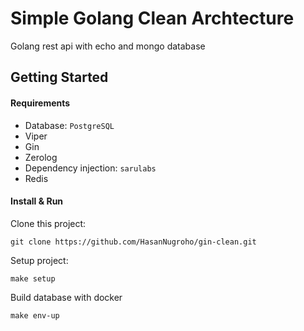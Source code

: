 # Simple Golang Clean Archtecture
Golang rest api with echo and mongo database

## Getting Started

#### Requirements

- Database: `PostgreSQL`
- Viper
- Gin
- Zerolog
- Dependency injection: `sarulabs`
- Redis

#### Install & Run
Clone this project:
```shell script
git clone https://github.com/HasanNugroho/gin-clean.git
```

Setup project:
```shell script
make setup
```

Build database with docker 
```shell script
make env-up
```
